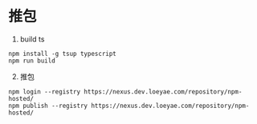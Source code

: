 # 推包
1. build ts
```shell
npm install -g tsup typescript
npm run build
```
2. 推包
```shell
npm login --registry https://nexus.dev.loeyae.com/repository/npm-hosted/
npm publish --registry https://nexus.dev.loeyae.com/repository/npm-hosted/
```
